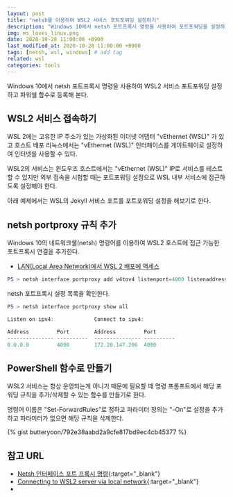 ```yaml
---
layout: post
title: "netsh를 이용하여 WSL2 서비스 포트포워딩 설정하기"
description: "Windows 10에서 netsh 포트프록시 명령을 사용하여 포트포워딩을 설정하고 파워쉘 함수로 등록한다."
img: ms_loves_linux.png
date: 2020-10-28 11:00:00 +0900
last_modified_at: 2020-10-28 11:00:00 +0900
tags: [netsh, wsl, windows] # add tag
related: wsl
categories: tools
---
```


Windows 10에서 netsh 포트프록시 명령을 사용하여 WSL2 서비스 포트포워딩 설정하고 파워쉘 함수로 등록해 본다. 
<!--more-->

## WSL2 서비스 접속하기 

WSL 2에는 고유한 IP 주소가 있는 가상화된 이더넷 어댑터 "vEthernet (WSL)" 가 있고 호스트 배포 리눅스에서는 "vEthernet (WSL)" 인터페이스를 게이트웨이로 설정하여 인터넷을 사용할 수 있다.  

WSL2의 서비스는 윈도우즈 호스트에서는 "vEthernet (WSL)" IP로 서비스를 테스트 할 수 있지만 외부 접속을 시험할 때는 포트포워딩 설정으로 WSL 내부 서비스에 접근하도록 설정해야 한다. 

아래 예제에서는 WSL의 Jekyll 서비스 포트를 포트포워딩 설정을 해보기로 한다. 

## netsh portproxy 규칙 추가

Windows 10의 네트워크쉘(netsh) 명령어를 이용하여 WSL2 호스트에 접근 가능한 포트프록시 연결을 추가한다. 

- [LAN(Local Area Network)에서 WSL 2 배포에 액세스](https://docs.microsoft.com/ko-kr/windows/wsl/compare-versions#accessing-a-wsl-2-distribution-from-your-local-area-network-lan)

```powershell
PS > netsh interface portproxy add v4tov4 listenport=4000 listenaddress=0.0.0.0 connectport=4000 connectaddress=172.20.147.206
```

netsh 포트프록시 설정 목록을 확인한다. 

```powershell
PS > netsh interface portproxy show all

Listen on ipv4:             Connect to ipv4:

Address         Port        Address         Port
--------------- ----------  --------------- ----------
0.0.0.0         4000        172.20.147.206  4000
```

## PowerShell 함수로 만들기 

WSL2 서비스는 항상 운영되는게 아니기 때문에 필요할 때 명령 프롬프트에서 해당 포워딩 규칙을 추가/삭제할 수 있는 함수를 만들기로 한다. 

명령어 이름은 "Set-ForwardRules"로 정하고 파라미터 정의는 "-On"로 설정을 추가하고 파라미터가 없으면 해당 규칙을 삭제한다. 

{% gist butteryoon/792e38aabd2a9cfe817bd9ec4cb45377 %} 


## 참고 URL
- [Netsh 인터페이스 포트 프록시 명령](https://docs.microsoft.com/ko-kr/windows-server/networking/technologies/netsh/netsh-interface-portproxy){:target="_blank"}
- [Connecting to WSL2 server via local network](https://stackoverflow.com/questions/61002681/connecting-to-wsl2-server-via-local-network){:target="_blank"}
- 
